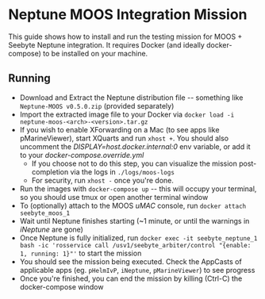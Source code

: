 # Neptune MOOS Integration Mission

This guide shows how to install and run the testing mission for MOOS + Seebyte Neptune integration. It requires Docker (and ideally docker-compose) to be installed on your machine.

## Running

* Download and Extract the Neptune distribution file -- something like `Neptune-MOOS v0.5.0.zip` (provided separately)
* Import the extracted image file to your Docker via `docker load -i neptune-moos-<arch>-<version>.tar.gz`
* If you wish to enable XForwarding on a Mac (to see apps like pMarineViewer), start XQuarts and run `xhost +`. You should also uncomment the *DISPLAY=host.docker.internal:0* env variable, or add it to your *docker-compose.override.yml*
  * If you choose not to do this step, you can visualize the mission post-completion via the logs in `./logs/moos-logs`
  * For security, run `xhost -` once you're done.
* Run the images with `docker-compose up` -- this will occupy your terminal, so you should use tmux or open another terminal window
* To (optionally) attach to the MOOS *uMAC* console, run `docker attach seebyte_moos_1`
* Wait until Neptune finishes starting (~1 minute, or until the warnings in *iNeptune* are gone)
* Once Neptune is fully initialized, run `docker exec -it seebyte_neptune_1 bash -ic 'rosservice call /usv1/seebyte_arbiter/control "{enable: 1, running: 1}"'` to start the mission
* You should see the mission being executed. Check the AppCasts of applicable apps (eg. `pHelmIvP`, `iNeptune`, `pMarineViewer`) to see progress
* Once you're finished, you can end the mission by killing (Ctrl-C) the docker-compose window


